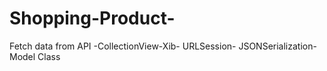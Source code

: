 # Shopping-Product-
Fetch data from API -CollectionView-Xib- URLSession- JSONSerialization- Model Class
